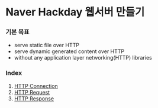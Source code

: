 # Naver Hackday 웹서버 만들기
### 기본 목표
*	serve static file over HTTP
*	serve dynamic generated content over HTTP
*	without any application layer networking(HTTP) libraries

### Index
1. [HTTP Connection](./HTTP_Connection)
2. [HTTP Request](./HTTP_Request)
3. [HTTP Response](./HTTP_Response)
